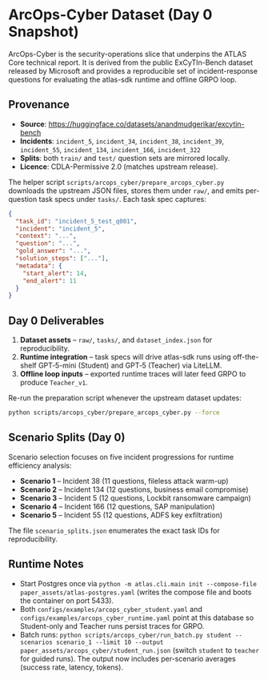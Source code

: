 # ArcOps-Cyber Dataset (Day 0 Snapshot)

ArcOps-Cyber is the security-operations slice that underpins the ATLAS Core technical report. It is derived from the public ExCyTIn-Bench dataset released by Microsoft and provides a reproducible set of incident-response questions for evaluating the atlas-sdk runtime and offline GRPO loop.

## Provenance

- **Source**: https://huggingface.co/datasets/anandmudgerikar/excytin-bench  
- **Incidents**: `incident_5`, `incident_34`, `incident_38`, `incident_39`, `incident_55`, `incident_134`, `incident_166`, `incident_322`  
- **Splits**: both `train/` and `test/` question sets are mirrored locally.  
- **Licence**: CDLA-Permissive 2.0 (matches upstream release).

The helper script `scripts/arcops_cyber/prepare_arcops_cyber.py` downloads the upstream JSON files, stores them under `raw/`, and emits per-question task specs under `tasks/`. Each task spec captures:

```json
{
  "task_id": "incident_5_test_q001",
  "incident": "incident_5",
  "context": "...",
  "question": "...",
  "gold_answer": "...",
  "solution_steps": ["..."],
  "metadata": {
    "start_alert": 14,
    "end_alert": 11
  }
}
```

## Day 0 Deliverables

1. **Dataset assets** – `raw/`, `tasks/`, and `dataset_index.json` for reproducibility.  
2. **Runtime integration** – task specs will drive atlas-sdk runs using off-the-shelf GPT‑5-mini (Student) and GPT‑5 (Teacher) via LiteLLM.  
3. **Offline loop inputs** – exported runtime traces will later feed GRPO to produce `Teacher_v1`.

Re-run the preparation script whenever the upstream dataset updates:

```bash
python scripts/arcops_cyber/prepare_arcops_cyber.py --force
```

## Scenario Splits (Day 0)

Scenario selection focuses on five incident progressions for runtime efficiency analysis:

- **Scenario 1** – Incident 38 (11 questions, fileless attack warm-up)
- **Scenario 2** – Incident 134 (12 questions, business email compromise)
- **Scenario 3** – Incident 5 (12 questions, Lockbit ransomware campaign)
- **Scenario 4** – Incident 166 (12 questions, SAP manipulation)
- **Scenario 5** – Incident 55 (12 questions, ADFS key exfiltration)

The file `scenario_splits.json` enumerates the exact task IDs for reproducibility.

## Runtime Notes

- Start Postgres once via `python -m atlas.cli.main init --compose-file paper_assets/atlas-postgres.yaml` (writes the compose file and boots the container on port 5433).
- Both `configs/examples/arcops_cyber_student.yaml` and `configs/examples/arcops_cyber_runtime.yaml` point at this database so Student-only and Teacher runs persist traces for GRPO.
- Batch runs: `python scripts/arcops_cyber/run_batch.py student --scenarios scenario_1 --limit 10 --output paper_assets/arcops_cyber/student_run.json` (switch `student` to `teacher` for guided runs). The output now includes per-scenario averages (success rate, latency, tokens).
